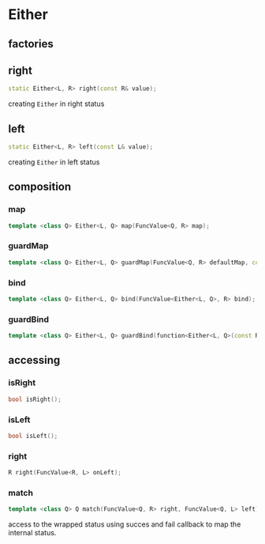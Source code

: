 # Either

## factories

## right

```c++
static Either<L, R> right(const R& value);
```

creating `Either` in right status

## left

```c++
static Either<L, R> left(const L& value);
```

creating `Either` in left status


## composition

### map

```c++
template <class Q> Either<L, Q> map(FuncValue<Q, R> map);
```

### guardMap

```c++
template <class Q> Either<L, Q> guardMap(FuncValue<Q, R> defaultMap, const Guards<Q, R>& guards);
```

### bind

```c++
template <class Q> Either<L, Q> bind(FuncValue<Either<L, Q>, R> bind);
```

### guardBind

```c++
template <class Q> Either<L, Q> guardBind(function<Either<L, Q>(const R&)> defaultBind, const Guards<Either<L, Q>, R>& guards);
```

## accessing


### isRight

```c++
bool isRight();
```

### isLeft

```c++
bool isLeft();
```

### right

```c++
R right(FuncValue<R, L> onLeft);
```

### match

```c++
template <class Q> Q match(FuncValue<Q, R> right, FuncValue<Q, L> left);
```
access to the wrapped status using succes and fail callback to map the internal status.

